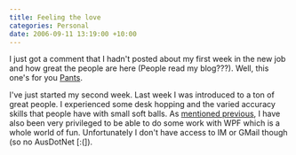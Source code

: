 ```yaml
---
title: Feeling the love
categories: Personal
date: 2006-09-11 13:19:00 +10:00
---
```


I just got a comment that I hadn't posted about my first week in the new job and how great the people are here (People read my blog???). Well, this one's for you [Pants][0].

I've just started my second week. Last week I was introduced to a ton of great people. I experienced some desk hopping and the varied accuracy skills that people have with small soft balls. As [mentioned previous][1], I have also been very privileged to be able to do some work with WPF which is a whole world of fun. Unfortunately I don't have access to IM or GMail though (so no AusDotNet [:(]).

[0]: http://withpantscomesdignity.blogspot.com/
[1]: /2006/09/08/wpf-the-beginning/
